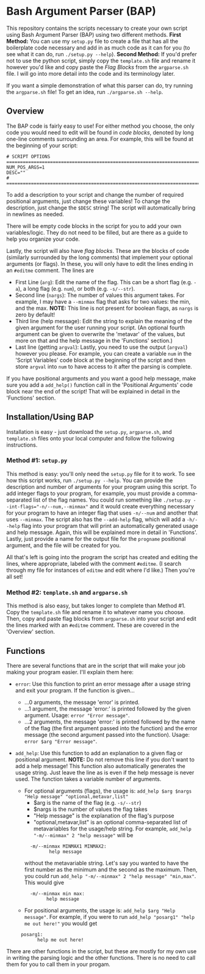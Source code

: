 # Bash Argument Parser (BAP)

This repository contains the scripts necessary to create your own script using Bash Argument Parser (BAP) using two different methods. 
**First Method:** You can use my `setup.py` file to create a file that has all the boilerplate code necessary and add in as much code as it 
can for you (to see what it can do, run `./setup.py --help`). 
**Second Method:** If you'd prefer not to use the python script, simply copy the `template.sh` file and rename it however you'd like 
and copy paste the *Flag Blocks* from the `argparse.sh` file. I will go into more detail into the code and its terminology later.

If you want a simple demonstration of what this parser can do, try running the `argparse.sh` file! To get an idea, run `./argparse.sh --help`.

## Overview
The BAP code is fairly easy to use! For either method you choose, the only code you would need to edit will be found in *code blocks*, 
denoted by long one-line comments surrounding an area. For example, this will be found at the beginning of your script:

```
# SCRIPT OPTIONS ================================================================================
NUM_POS_ARGS=1
DESC=""
# ===============================================================================================
```
To add a description to your script and change the number of required positional arguments, just change these variables! 
To change the description, just change the `$DESC` string! The script will automatically bring in newlines as needed.

There will be empty code blocks in the script for you to add your own variables/logic. They do not need to be filled, but are there as a guide to help you
organize your code.

Lastly, the script will also have *flag blocks*. These are the blocks of code (similarly surrounded by the long comments) that implement your optional
arguments (or flags). In these, you will only have to edit the lines ending in an `#editme` comment. The lines are 

* First Line (`arg`): Edit the name of the flag. This can be a short flag (e.g. `-a`), a long flag (e.g. `num`), or both (e.g. `-s/--str`).
* Second line (`nargs`): The number of values this argument takes. For example, I may have a `--minmax` flag that asks for two values: the min, and the max. 
**NOTE:** This line is not present for boolean flags, as `nargs` is zero by default!
* Third line (help message): Edit the string to explain the meaning of the given argument for the user running your script. 
(An optional fourth argument can be given to overwrite the 'metavar' of the values, but more on that and the help message in the 'Functions' section.)
* Last line (getting `argval`): Lastly, you need to use the output (`argval`) however you please. For example, you can create a variable `num` in the 'Script Variables' code block at the beginning of the script and then store `argval` into `num` to have access to it after the parsing is complete.

If you have positional arguments and you want a good help message, make sure you add a `add_help()` function call in 
the 'Positional Arguments' code block near the end of the script! That will be explained in detail in the 'Functions' section.

## Installation/Using BAP

Installation is easy - just download the `setup.py`, `argparse.sh`, and `template.sh` files onto your local computer and follow the following instructions.

### Method #1: `setup.py`

This method is easy: you'll only need the `setup.py` file for it to work. To see how this script works, run `./setup.py --help`. 
You can provide the description and number of arguments for your program using this script. To add integer flags to your
program, for example, you must provide a comma-separated list of the flag names. You could run something like `./setup.py --int-flags="-n/--num,--minmax"` 
and it would create everything necessary for your program to have an integer flag that uses `-n/--num` and another that uses `--minmax`.
The script also has the `--add-help` flag, which will add a `-h/--help` flag into your program that will print an automatically generated 
usage and help message. Again, this will be explained more in detail in 'Functions'. Lastly, just provide a name for the output file for the `progname`
positional argument, and the file will be created for you.

All that's left is going into the program the script has created and editing the lines, where appropriate, labeled with the comment `#editme`. (I search through
my file for instances of `editme` and edit where I'd like.) Then you're all set!

### Method #2: `template.sh` and `argparse.sh`

This method is also easy, but takes longer to complete than Method #1. Copy the `template.sh` file and rename it to whatever name you choose. Then, copy and paste
flag blocks from `argparse.sh` into your script and edit the lines marked with an `#editme` comment. These are covered in the 'Overview' section.

## Functions

There are several functions that are in the script that will make your job making your program easier. I'll explain them here:

* `error`: Use this function to print an error message after a usage string and exit your program. If the function is given...
  * ...0 arguments, the message 'error' is printed.
  * ...1 argument, the message 'error:' is printed followed by the given argument. Usage: `error "Error message"`.
  * ...2 arguments, the message 'error:' is printed followed by the name of the flag (the first argument passed into the function) and the 
  error message (the second argument passed into the function). Usage: `error $arg "Error message"`.

* `add_help`: Use this function to add an explanation to a given flag or positional argument. **NOTE:** Do not remove this line if you don't want to add 
a help message! This function also automatically generates the usage string. Just leave the line as is even if the help message is never used. 
The function takes a variable number of arguments.
  * For optional arguments (flags), the usage is: `add_help $arg $nargs "Help message" "optional,metavar,list"`
    * $arg is the name of the flag (e.g. `-s/--str`)
    * $nargs is the number of values the flag takes
    * "Help message" is the explanation of the flag's purpose
    * "optional,metavar,list" is an optional comma-separated list of metavariables for the usage/help string. 
    For example, `add_help "-m/--minmax" 2 "help message"` will be
    ```
      -m/--minmax MINMAX1 MINMAX2:
             help message
    ```
    without the metavariable string. Let's say you wanted to have the first number as the minimum and the second as the maximum. 
    Then, you could run `add_help "-m/--minmax" 2 "help message" "min,max"`. This would give
    ```
      -m/--minmax min max:
            help message
    ```
  * For positional arguments, the usage is: `add_help $arg "Help message"`. For example, if you were to run `add_help "posarg1" "help me out here!"`
  you would get
  ```
    posarg1:
          help me out here!
  ```

There are other functions in the script, but these are mostly for my own use in writing the parsing logic and the other functions. 
There is no need to call them for you to call them in your progam.
